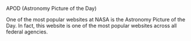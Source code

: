 APOD (Astronomy Picture of the Day)

One of the most popular websites at NASA is the Astronomy Picture of the Day. In fact, this website is one of the most popular websites across all federal agencies.